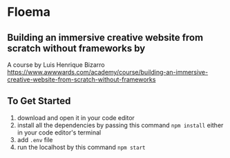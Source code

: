 # Floema

## Building an immersive creative website from scratch without frameworks by

A course by Luis Henrique Bizarro
https://www.awwwards.com/academy/course/building-an-immersive-creative-website-from-scratch-without-frameworks

## To Get Started

1. download and open it in your code editor
2. install all the dependencies by passing this command `npm install` either in your code editor's terminal
3. add `.env` file
4. run the localhost by this command `npm start`
